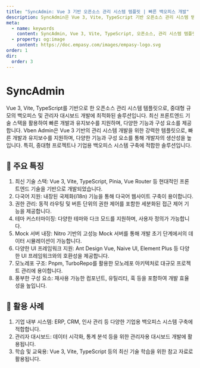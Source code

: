 ```yaml
---
title: "SyncAdmin: Vue 3 기반 오픈소스 관리 시스템 템플릿 | 빠른 백오피스 개발"
description: SyncAdmin은 Vue 3, Vite, TypeScript 기반 오픈소스 관리 시스템 템플릿으로, 중대형 백오피스 및 관리자 대시보드 개발 속도를 혁신적으로 향상시킵니다. 다국어 지원, 세분화된 권한 관리, 유연한 테마 커스터마이징, Mock 서버 내장 등 풍부한 기능과 재사용 가능한 컴포넌트를 제공하여 기업용 시스템 구축의 효율성과 민첩성을 극대화합니다. ERP, CRM, 인사 관리 시스템 및 데이터 시각화 대시보드 구축에 이상적인 솔루션입니다.
meta:
  - name: keywords
    content: SyncAdmin, Vue 3, Vite, TypeScript, 오픈소스, 관리 시스템 템플릿, 백오피스 개발, 관리자 대시보드, 프론트엔드 개발, 빠른 개발, 기업용 시스템, Pinia, 다국어 지원, 권한 관리, 테마 커스터마이징, Mock 서버, UI 프레임워크, 모노레포, 재사용 가능한 컴포넌트, ERP 시스템, CRM 시스템, 데이터 시각화, 엠파시, Sync Series
  - property: og:image
    content: https://doc.empasy.com/images/empasy-logo.svg
order: 1
dir:
  order: 3
---
```


# SyncAdmin

Vue 3, Vite, TypeScript를 기반으로 한 오픈소스 관리 시스템 템플릿으로, 중대형 규모의 백오피스 및 관리자 대시보드 개발에 최적화된 솔루션입니다. 최신 프론트엔드 기술 스택을 활용하여 빠른 개발과 유지보수를 지원하며, 다양한 기능과 구성 요소를 제공합니다.
Vben Admin은 Vue 3 기반의 관리 시스템 개발을 위한 강력한 템플릿으로, 빠른 개발과 유지보수를 지원하며, 다양한 기능과 구성 요소를 통해 개발자의 생산성을 높입니다.
특히, 중대형 프로젝트나 기업용 백오피스 시스템 구축에 적합한 솔루션입니다.

## 🔧 주요 특징

1. 최신 기술 스택: Vue 3, Vite, TypeScript, Pinia, Vue Router 등 현대적인 프론트엔드 기술을 기반으로 개발되었습니다.
1. 다국어 지원: 내장된 국제화(i18n) 기능을 통해 다국어 웹사이트 구축이 용이합니다.
1. 권한 관리: 동적 라우팅 및 버튼 단위의 권한 제어를 포함한 세분화된 접근 제어 기능을 제공합니다.
1. 테마 커스터마이징: 다양한 테마와 다크 모드를 지원하며, 사용자 정의가 가능합니다.
1. Mock 서버 내장: Nitro 기반의 고성능 Mock 서버를 통해 개발 초기 단계에서의 데이터 시뮬레이션이 가능합니다.
1. 다양한 UI 프레임워크 지원: Ant Design Vue, Naive UI, Element Plus 등 다양한 UI 프레임워크와의 호환성을 제공합니다.
1. 모노레포 구조: Pnpm, TurboRepo를 활용한 모노레포 아키텍처로 대규모 프로젝트 관리에 용이합니다.
1. 풍부한 구성 요소: 재사용 가능한 컴포넌트, 유틸리티, 훅 등을 포함하여 개발 효율성을 높입니다.

## 🚀 활용 사례

1. 기업 내부 시스템: ERP, CRM, 인사 관리 등 다양한 기업용 백오피스 시스템 구축에 적합합니다.
1. 관리자 대시보드: 데이터 시각화, 통계 분석 등을 위한 관리자용 대시보드 개발에 활용됩니다.
1. 학습 및 교육용: Vue 3, Vite, TypeScript 등의 최신 기술 학습을 위한 참고 자료로 활용됩니다.
